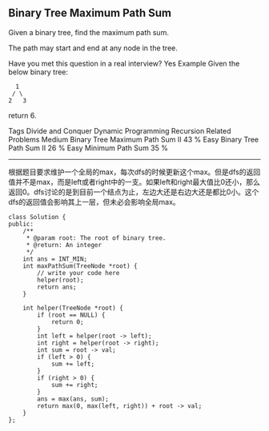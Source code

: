 ## Binary Tree Maximum Path Sum  ##

Given a binary tree, find the maximum path sum.

The path may start and end at any node in the tree.

Have you met this question in a real interview? Yes
Example
Given the below binary tree:

	  1
	 / \
	2   3
return 6.

Tags 
Divide and Conquer Dynamic Programming Recursion
Related Problems 
Medium Binary Tree Maximum Path Sum II 43 %
Easy Binary Tree Path Sum II 26 %
Easy Minimum Path Sum 35 %

----------

根据题目要求维护一个全局的max，每次dfs的时候更新这个max。但是dfs的返回值并不是max，而是left或者right中的一支。如果left和right最大值比0还小，那么返回0。dfs讨论的是到目前一个结点为止，左边大还是右边大还是都比0小。这个dfs的返回值会影响其上一层，但未必会影响全局max。

	class Solution {
	public:
	    /**
	     * @param root: The root of binary tree.
	     * @return: An integer
	     */
	    int ans = INT_MIN;
	    int maxPathSum(TreeNode *root) {
	        // write your code here
	        helper(root);
	        return ans;
	    }
	
	    int helper(TreeNode *root) {
	        if (root == NULL) {
	            return 0;
	        }
	        int left = helper(root -> left);
	        int right = helper(root -> right);
	        int sum = root -> val;
	        if (left > 0) {
	            sum += left;
	        }
	        if (right > 0) {
	            sum += right;
	        }
	        ans = max(ans, sum);
	        return max(0, max(left, right)) + root -> val;
	    }
	};